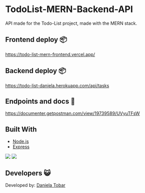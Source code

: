 # TodoList-MERN-Backend-API 
API made for the Todo-List project, made with the MERN stack.

## Frontend deploy 📦 

https://todo-list-mern-frontend.vercel.app/

## Backend deploy 📦

https://todo-list-daniela.herokuapp.com/api/tasks

## Endpoints and docs 🎯

https://documenter.getpostman.com/view/19739589/UVyuTFsW

## Built With 


* [Node.js](https://nodejs.org/es/)
* [Express](https://expressjs.com/es/)
<img  src="https://img.shields.io/badge/MongoDB-4EA94B?style=for-the-badge&logo=mongodb&logoColor=white"/>

<img  src="https://img.shields.io/badge/Heroku-430098?style=for-the-badge&logo=heroku&logoColor=white"/>

## Developers :smiley_cat:


Developed by:  [Daniela Tobar](https://github.com/DanielaTob)
